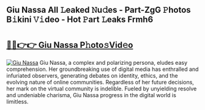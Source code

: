 ## Giu Nassa All 𝙻eaked 𝙽u𝚍es - Part-ZgG 𝙿hotos B𝚒kini 𝚅𝚒deo - Hot 𝙿art 𝙻eaks Frmh6

# <h2><a href="http://ld2sg47.urlbe.top/?page=Giu+Nassa">🔗🔗👉👉 Giu Nassa P𝚑oto𝚜Vid𝚎o</a></h2>

[![Giu Nassa](https://i.imgur.com/eBuTRDB.gif)](http://ld2sg47.urlbe.top/?page=Giu+Nassa)
Giu Nassa, a complex and polarizing persona, eludes easy comprehension. Her groundbreaking use of digital media has enthralled and infuriated observers, generating debates on identity, ethics, and the evolving nature of online communities. Regardless of her future decisions, her mark on the virtual community is indelible. Fueled by unyielding resolve and undeniable charisma, Giu Nassa progress in the digital world is limitless.
